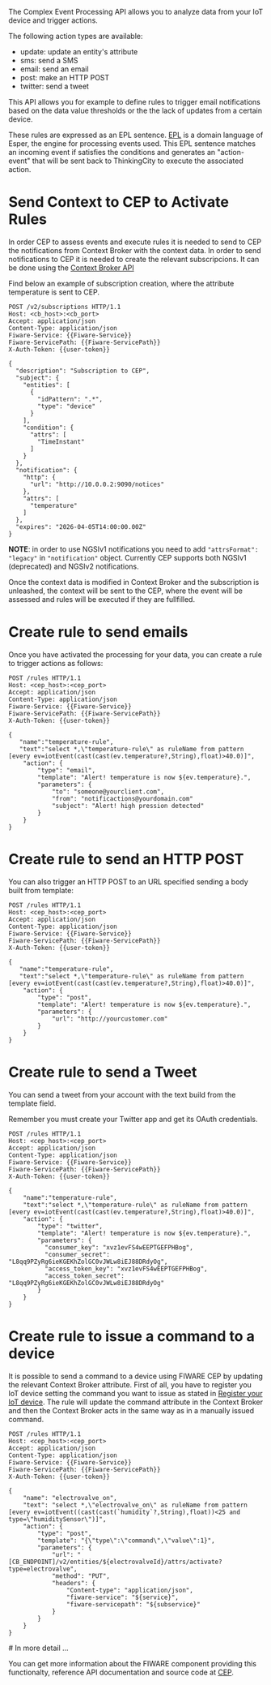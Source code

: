 The Complex Event Processing API allows you to analyze data from your IoT device and trigger actions.

The following action types are available:

- update: update an entity's attribute
- sms: send a SMS
- email: send an email
- post: make an HTTP POST
- twitter: send a tweet

This API allows you for example to define rules to trigger email notifications based on the data value thresholds or the the lack of updates from a certain device.

These rules are expressed as an EPL sentence. [EPL](http://www.espertech.com/esper/index.php) is a domain language of Esper, the engine for processing events used. This EPL sentence matches an incoming event if satisfies the conditions and generates an "action-event" that will be sent back to ThinkingCity to execute the associated action.


# Send Context to CEP to Activate Rules

In order CEP to assess events and execute rules it is needed to send to CEP the notifications from Context Broker with the context data. In order to send notifications to CEP it is needed to create the relevant subscripcions. It can be done using the [Context Broker API](https://thinkingcity.readthedocs.io/en/latest/data_api.html#subscribe-to-data-updates)

Find below an example of subscription creation, where the attribute temperature is sent to CEP.

```
POST /v2/subscriptions HTTP/1.1
Host: <cb_host>:<cb_port>
Accept: application/json
Content-Type: application/json
Fiware-Service: {{Fiware-Service}} 
Fiware-ServicePath: {{Fiware-ServicePath}} 
X-Auth-Token: {{user-token}}

{
  "description": "Subscription to CEP",
  "subject": {
    "entities": [
      {
        "idPattern": ".*",
        "type": "device"
      }
    ],
    "condition": {
      "attrs": [
        "TimeInstant"
      ]
    }
  },
  "notification": {
    "http": {
      "url": "http://10.0.0.2:9090/notices"
    },
    "attrs": [
      "temperature"
    ]
  },
  "expires": "2026-04-05T14:00:00.00Z"
}
```

**NOTE**: in order to use NGSIv1 notifications you need to add `"attrsFormat": "legacy"` in `"notification"` object.
Currently CEP supports both NGSIv1 (deprecated) and NGSIv2 notifications.

Once the context data is modified in Context Broker and the subscription is unleashed, the context will be sent to the CEP, where the event will be assessed and rules will be executed if they are fullfilled.


# Create rule to send emails

Once you have activated the processing for your data, you can create a rule to trigger actions as follows:

```
POST /rules HTTP/1.1
Host: <cep_host>:<cep_port>
Accept: application/json
Content-Type: application/json
Fiware-Service: {{Fiware-Service}} 
Fiware-ServicePath: {{Fiware-ServicePath}} 
X-Auth-Token: {{user-token}}

{
   "name":"temperature-rule",
   "text":"select *,\"temperature-rule\" as ruleName from pattern [every ev=iotEvent(cast(cast(ev.temperature?,String),float)>40.0)]",
    "action": {
        "type": "email",
        "template": "Alert! temperature is now ${ev.temperature}.",
        "parameters": {
            "to": "someone@yourclient.com",
            "from": "notificactions@yourdomain.com"
            "subject": "Alert! high pression detected"
        }
    }
}
```



# Create rule to send an  HTTP POST

You can also trigger an HTTP POST to an URL specified sending a body built from template:

```
POST /rules HTTP/1.1
Host: <cep_host>:<cep_port>
Accept: application/json
Content-Type: application/json
Fiware-Service: {{Fiware-Service}} 
Fiware-ServicePath: {{Fiware-ServicePath}} 
X-Auth-Token: {{user-token}}

{
   "name":"temperature-rule",
   "text":"select *,\"temperature-rule\" as ruleName from pattern [every ev=iotEvent(cast(cast(ev.temperature?,String),float)>40.0)]",
    "action": {
        "type": "post",
        "template": "Alert! temperature is now ${ev.temperature}.",
        "parameters": {
            "url": "http://yourcustomer.com"
        }
    }
}
```

# Create rule to send a Tweet

You can send a tweet from your account with the text build from the template field. 

Remember you must create your Twitter app and get its OAuth credentials.

```
POST /rules HTTP/1.1
Host: <cep_host>:<cep_port>
Accept: application/json
Content-Type: application/json
Fiware-Service: {{Fiware-Service}} 
Fiware-ServicePath: {{Fiware-ServicePath}} 
X-Auth-Token: {{user-token}}

{
    "name":"temperature-rule",
    "text":"select *,\"temperature-rule\" as ruleName from pattern [every ev=iotEvent(cast(cast(ev.temperature?,String),float)>40.0)]",
    "action": {
        "type": "twitter",
        "template": "Alert! temperature is now ${ev.temperature}.",
        "parameters": {
          "consumer_key": "xvz1evFS4wEEPTGEFPHBog",
          "consumer_secret": "L8qq9PZyRg6ieKGEKhZolGC0vJWLw8iEJ88DRdyOg",
          "access_token_key": "xvz1evFS4wEEPTGEFPHBog",
          "access_token_secret": "L8qq9PZyRg6ieKGEKhZolGC0vJWLw8iEJ88DRdyOg"
        }
    }
}

```

# Create rule to issue a command to a device

It is possible to send a command to a device using FIWARE CEP by updating the relevant Context Broker attribute. First of all, you have to register you IoT device setting the command you want to issue as stated in [Register your IoT device](https://thinkingcity.readthedocs.io/en/latest/device_api.html#register-your-iot-device). The rule will update the command attribute in the Context Broker and then the Context Broker acts in the same way as in a manually issued command.

```
POST /rules HTTP/1.1
Host: <cep_host>:<cep_port>
Accept: application/json
Content-Type: application/json
Fiware-Service: {{Fiware-Service}} 
Fiware-ServicePath: {{Fiware-ServicePath}} 
X-Auth-Token: {{user-token}}

{
    "name": "electrovalve_on",
    "text": "select *,\"electrovalve_on\" as ruleName from pattern [every ev=iotEvent((cast(cast(`humidity`?,String),float))<25 and type=\"humiditySensor\")]",
    "action": {
        "type": "post",
        "template": "{\"type\":\"command\",\"value\":1}",
        "parameters": {
            "url": "[CB_ENDPOINT]/v2/entities/${electrovalveId}/attrs/activate?type=electrovalve",
            "method": "PUT",
            "headers": {
                "Content-type": "application/json",
                "fiware-service": "${service}",
                "fiware-servicepath": "${subservice}"
            }
        }
    }
}
```

# In more detail ...

You can get more information about the FIWARE component providing this functionalty, reference API documentation and source code at [CEP](cep.md).
